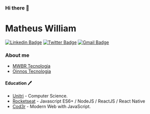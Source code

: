 ### Hi there 👋

# Matheus William

[![Linkedin Badge](https://img.shields.io/badge/-Linkedin-blue?logo=Linkedin&logoColor=white&link=https://www.linkedin.com/matheuswalvarenga)](https://www.linkedin.com/matheuswalvarenga)
[![Twitter Badge](https://img.shields.io/badge/-Twitter-black?labelColor=black&logo=twitter&logoColor=white&link=https://twitter.com/Matheus32217992)](https://twitter.com/Matheus32217992)
[![Gmail Badge](https://img.shields.io/badge/-Gmail-red?logo=Gmail&logoColor=white&link=mailto:matheuswalvarenga@gmail.com)](mailto:matheuswalvarenga@gmail.com)

### About me

- [MWBR Tecnologia](mwbr.tecnologia@gmail.com)
- [Oinnos Tecnologia](https://oinnos.com.br/)

#### Education 🖊

- [Unitri](https://unitri.edu.br/) - Computer Science.
- [Rocketseat](https://rocketseat.com.br/) - Javascript ES6+ / NodeJS / ReactJS / React Native
- [Cod3r](https://www.cod3r.com.br/) - Modern Web with JavaScript.
